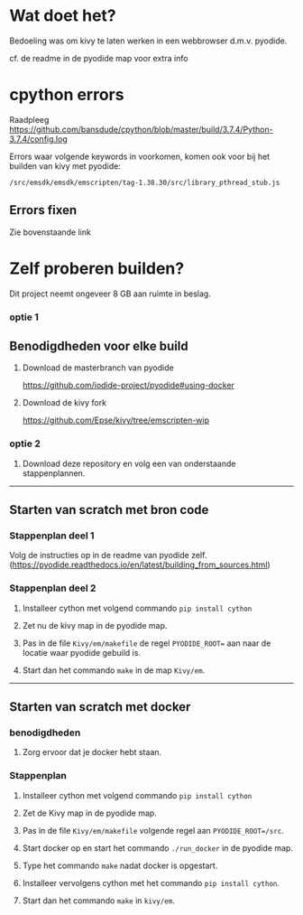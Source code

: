 # Wat doet het?
Bedoeling was om kivy te laten werken in een webbrowser d.m.v. pyodide. 

cf. de readme in de pyodide map voor extra info


# cpython errors

Raadpleeg https://github.com/bansdude/cpython/blob/master/build/3.7.4/Python-3.7.4/config.log

Errors waar volgende keywords in voorkomen, komen ook voor bij het builden van kivy met pyodide:

`/src/emsdk/emsdk/emscripten/tag-1.38.30/src/library_pthread_stub.js`

## Errors fixen
Zie bovenstaande link


# Zelf proberen builden?
Dit project neemt ongeveer 8 GB aan ruimte in beslag. 

### optie 1

## Benodigdheden voor elke build
1. Download de masterbranch van pyodide

    https://github.com/iodide-project/pyodide#using-docker


2. Download de kivy fork 

    https://github.com/Epse/kivy/tree/emscripten-wip

### optie 2

1.  Download deze repository en volg een van onderstaande stappenplannen.

---
## Starten van scratch met bron code

### Stappenplan deel 1

Volg de instructies op in de readme van pyodide zelf. (https://pyodide.readthedocs.io/en/latest/building_from_sources.html)

### Stappenplan deel 2

1. Installeer cython met volgend commando `pip install cython`

2. Zet nu de kivy map in de pyodide map.

3. Pas in de file `Kivy/em/makefile` de regel 
`PYODIDE_ROOT=` aan naar de locatie waar pyodide gebuild is.

4. Start dan het commando `make` in de map `Kivy/em`.


---
## Starten van scratch met docker

### benodigdheden
1. Zorg ervoor dat je docker hebt staan.


### Stappenplan

1. Installeer cython met volgend commando 
`pip install cython`

2. Zet de Kivy map in de pyodide map.

3. Pas in de file `Kivy/em/makefile` volgende regel aan
`PYODIDE_ROOT=/src`.

4. Start docker op en start het commando `./run_docker` in de pyodide map.

5. Type het commando `make` nadat docker is opgestart.

6. Installeer vervolgens cython met het commando `pip install cython`.

7. Start dan het commando `make` in `kivy/em`.
